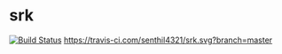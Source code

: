 # srk

[![Build Status](https://travis-ci.org/senthil4321/srk.svg?branch=master)](https://travis-ci.org/senthil4321/srk)
https://travis-ci.com/senthil4321/srk.svg?branch=master
## 
